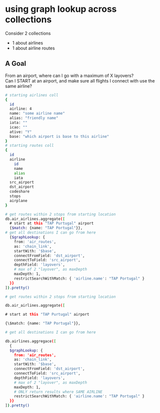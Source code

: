 # using graph lookup across collections

Consider 2 collections

- 1 about airlines
- 1 about airline routes

## A Goal

From an airport, where can I go with a maximum of X layovers?  
Can I START at an airport, and make sure all flights I connect with use the same airline?

```bash
# starting airlines coll
{
  id
  airline: 4
  name: "some airline name"
  alias: "friendly name"
  iata: ""
  icao: ""
  ative: "Y"
  base: "which airport is base to this airline"
}
# starting routes coll
{
  id
  airline
    id
    name
    alias
    iata
  src_airport
  dst_airport
  codeshare
  stops
  airplane
}

# get routes within 2 stops from starting location
db.air_airlines.aggregate([
  # start at this "TAP Purtugal" airport
  {$match: {name: "TAP Portugal"}},
# get all destinations I can go from here
  {$graphLookup: {
    from: 'air_routes',
    as: 'chain_link',
    startWith: '$base',
    connectFromField: 'dst_airport',
    connectToField: 'src_airport',
    depthField: 'layovers',
    # max of 2 "layover", as maxDepth
    maxDepth: 1,
    restrictSearchWithMatch: { 'airline.name': "TAP Portugal" }
  }}
]).pretty()

# get routes within 2 stops from starting location

db.air_airlines.aggregate([

# start at this "TAP Purtugal" airport

{\$match: {name: "TAP Portugal"}},

# get all destinations I can go from here

db.airlines.aggregace([
  {
  $graphLookup: {
    from: 'air_routes',
    as: 'chain_link',
    startWith: '$base',
    connectFromField: 'dst_airport',
    connectToField: 'src_airport',
    depthField: 'layovers',
    # max of 2 "layover", as maxDepth
    maxDepth: 1,
    # ONLY return results where SAME AIRLINE
    restrictSearchWithMatch: { 'airline.name': "TAP Portugal" }
  }}
]).pretty()


```
